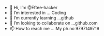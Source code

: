 - 👋 Hi, I’m @Eftee-hacker
- 👀 I’m interested in ... Coding
- 🌱 I’m currently learning ...github
- 💞️ I’m looking to collaborate on ...github.com
- 📫 How to reach me ... My ph.no 9797149719

<!---
Eftee-hacker/Eftee-hacker is a ✨ special ✨ repository because its `README.md` (this file) appears on your GitHub profile.
You can click the Preview link to take a look at your changes.
--->
